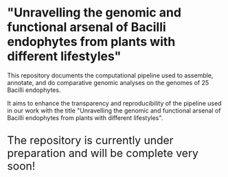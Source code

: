 # "Unravelling the genomic and functional arsenal of Bacilli endophytes from plants with different lifestyles"

This repository documents the computational pipeline used to assemble, annotate, and do comparative genomic analyses on the genomes of 25 Bacilli endophytes.

It aims to enhance the transparency and reproducibility of the pipeline used in our work with the title "Unravelling the genomic and functional arsenal of Bacilli endophytes from plants with different lifestyles".

##
<span style="font-size:25px">The repository is currently under preparation and will be complete very soon!</span>

##

